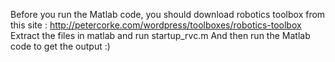 Before you run the Matlab code, you should download robotics toolbox from this site : http://petercorke.com/wordpress/toolboxes/robotics-toolbox Extract the files in matlab and run startup_rvc.m And then run the Matlab code to get the output :)
